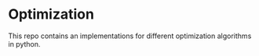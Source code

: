 # Optimization
This repo contains an implementations for different optimization  algorithms in python. 
